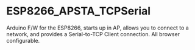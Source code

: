 # ESP8266_APSTA_TCPSerial

Arduino F/W for the ESP8266, starts up in AP, allows you to connect to a network, and provides a Serial-to-TCP Client connection.  All browser configurable.
